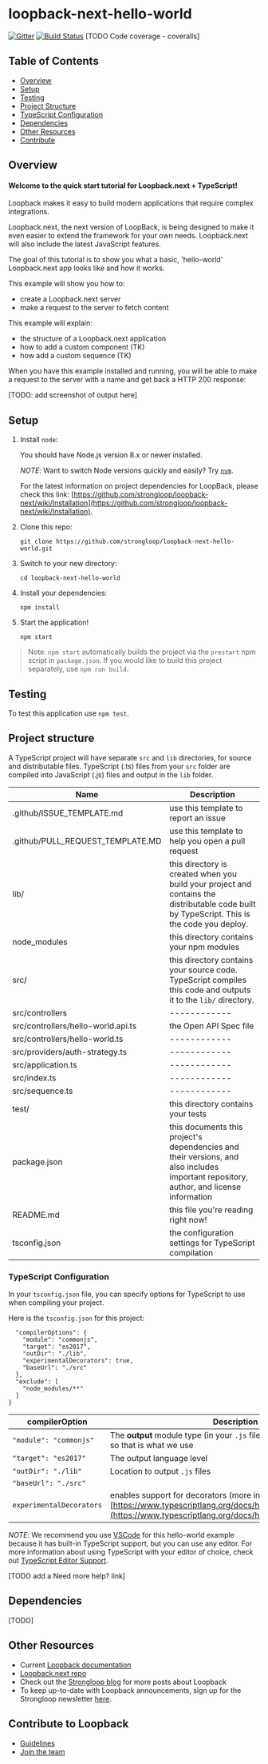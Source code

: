 # loopback-next-hello-world

[![Gitter](https://img.shields.io/gitter/room/nwjs/nw.js.svg)](https://gitter.im/strongloop/loopback) [![Build Status](https://travis-ci.org/strongloop/loopback-next-quick-start.svg?branch=master)](https://travis-ci.org/strongloop/loopback-next-quick-start) [TODO Code coverage - coveralls]

## Table of Contents
* [Overview](#overview)
* [Setup](#setup)
* [Testing](#testing)
* [Project Structure](#structure)
* [TypeScript Configuration](#typescriptConfiguration)
* [Dependencies](#dependencies)
* [Other Resources](#resources)
* [Contribute](#contribute)

## <a name="overview"></a>Overview

#### Welcome to the quick start tutorial for Loopback.next + TypeScript!
Loopback makes it easy to build modern applications that require complex integrations. 

Loopback.next, the next version of LoopBack, is being designed to make it even easier to extend the framework for your own needs. Loopback.next will also include the latest JavaScript features.

The goal of this tutorial is to show you what a basic, 'hello-world' Loopback.next app looks like and how it works.

This example will show you how to: 

* create a Loopback.next server
* make a request to the server to fetch content

This example will explain:

* the structure of a Loopback.next application
* how to add a custom component (TK)
* how add a custom sequence (TK)

When you have this example installed and running, you will be able to make a request to the server with a name and get back a HTTP 200 response: 

[TODO: add screenshot of output here]

## <a name="setup"></a>Setup 

1. Install `node`:

	You should have Node.js version 8.x or newer installed.
	
	_NOTE_: Want to switch Node versions quickly and easily? Try [`nvm`](https://github.com/creationix/nvm/blob/master/README.md). 
		
	For the latest information on project dependencies for LoopBack, please check this link: 
[https://github.com/strongloop/loopback-next/wiki/Installation](https://github.com/strongloop/loopback-next/wiki/Installation).

2. Clone this repo: 
	
	`git clone https://github.com/strongloop/loopback-next-hello-world.git`

3. Switch to your new directory: 
	
	`cd loopback-next-hello-world`

4. Install your dependencies: 

	`npm install`

5. Start the application! 
	
	`npm start`

> Note: `npm start` automatically builds the project via the `prestart` npm script in `package.json`. If you would like to build this project separately, use `npm run build`.


## <a name="testing"></a>Testing

To test this application use `npm test`.

## <a name="structure"></a>Project structure

A TypeScript project will have separate `src` and `lib` directories, for source and distributable files. TypeScript (.ts) files from your `src` folder are compiled into JavaScript (.js) files and output in the `lib` folder.  

| Name | Description|
|------|------------|
|.github/ISSUE_TEMPLATE.md|use this template to report an issue |
|.github/PULL\_REQUEST\_TEMPLATE.MD|use this template to help you open a pull request |
|lib/|this directory is created when you build your project and contains the distributable code built by TypeScript. This is the code you deploy.|
|node_modules|this directory contains your npm modules|
|src/|this directory contains your source code. TypeScript compiles this code and outputs it to the `lib/` directory.|
|src/controllers|------------|
|src/controllers/hello-world.api.ts|the Open API Spec file|
|src/controllers/hello-world.ts|------------|
|src/providers/auth-strategy.ts|------------|
|src/application.ts|------------|
|src/index.ts|------------|
|src/sequence.ts|------------|
|test/|this directory contains your tests|
|package.json	|this documents this project's dependencies and their versions, and also includes important repository, author, and license information|
|README.md|this file you're reading right now!|
|tsconfig.json|the configuration settings for TypeScript compilation|

### <a name="typescriptConfiguration"></a>TypeScript Configuration

In your `tsconfig.json` file, you can specify options for TypeScript to use when compiling your project. 

Here is the `tsconfig.json` for this project: 

```json{
  "compilerOptions": {                     
    "module": "commonjs",
    "target": "es2017",
    "outDir": "./lib",
    "experimentalDecorators": true,
    "baseUrl": "./src"    
  },
  "exclude": [
    "node_modules/**"
  ]
}
```
| compilerOption | Description |
| ---------------------------------- | ------------------------------------------------------------------------------------------------------ |
| `"module": "commonjs"`             | The **output** module type (in your `.js` files). Node uses commonjs, so that is what we use          |
| `"target": "es2017"`                  | The output language level                               |
| `"outDir": "./lib"`                 | Location to output `.js` files                                                        |
| `"baseUrl": "./src"`                   |  |
| `experimentalDecorators`                     | enables support for decorators (more information: [https://www.typescriptlang.org/docs/handbook/decorators.html](https://www.typescriptlang.org/docs/handbook/decorators.html))|

_NOTE_: We recommend you use [VSCode](https://code.visualstudio.com/) for this hello-world example because it has built-in TypeScript support, but you can use any editor. For more information about using TypeScript with your editor of choice, check out [TypeScript Editor Support](https://github.com/Microsoft/TypeScript/wiki/TypeScript-Editor-Support).

[TODO add a Need more help? link]

## <a name="dependencies"></a>Dependencies

[TODO]

## <a name="resources"></a>Other Resources
* Current [Loopback documentation](http://loopback.io)
* [Loopback.next repo](https://github.com/strongloop/loopback-next)
* Check out the [Strongloop blog](https://strongloop.com/strongblog/tag_LoopBack.html) for more posts about Loopback
* To keep up-to-date with Loopback announcements, sign up for the Strongloop newsletter [here](https://strongloop.com/newsletter/).

## <a name="contribute"></a>Contribute to Loopback
* [Guidelines](https://github.com/strongloop/loopback-next/wiki/Contributing#guidelines)
* [Join the team](https://github.com/strongloop/loopback-next/issues/110)